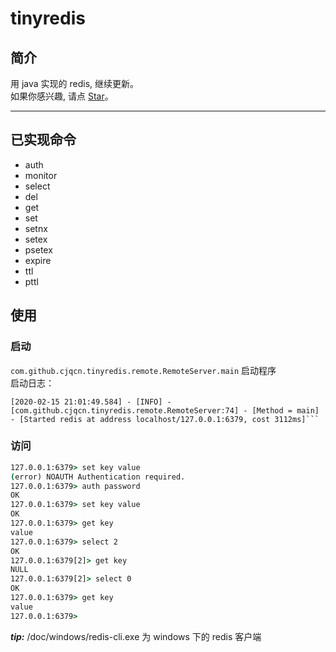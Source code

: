 # tinyredis

## 简介
用 java 实现的 redis, 继续更新。   
如果你感兴趣, 请点 [Star](https://github.com/cjqCN/tinyredis/stargazers)。  

----------------

## 已实现命令
- auth 
- monitor
- select 
- del
- get
- set
- setnx
- setex
- psetex
- expire
- ttl
- pttl


## 使用
### 启动
`com.github.cjqcn.tinyredis.remote.RemoteServer.main` 启动程序    
启动日志：
```log
[2020-02-15 21:01:49.584] - [INFO] - [com.github.cjqcn.tinyredis.remote.RemoteServer:74] - [Method = main] - [Started redis at address localhost/127.0.0.1:6379, cost 3112ms]```
```

### 访问

```cmd
127.0.0.1:6379> set key value
(error) NOAUTH Authentication required.
127.0.0.1:6379> auth password
OK
127.0.0.1:6379> set key value
OK
127.0.0.1:6379> get key
value
127.0.0.1:6379> select 2
OK
127.0.0.1:6379[2]> get key
NULL
127.0.0.1:6379[2]> select 0
OK
127.0.0.1:6379> get key
value
127.0.0.1:6379>
```

***tip:*** /doc/windows/redis-cli.exe 为 windows 下的 redis 客户端

